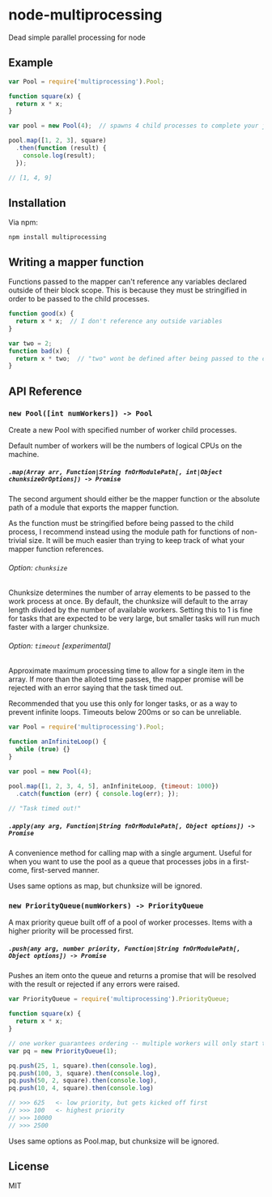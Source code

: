 # node-multiprocessing
Dead simple parallel processing for node


## Example

```javascript
var Pool = require('multiprocessing').Pool;

function square(x) {
  return x * x;
}

var pool = new Pool(4);  // spawns 4 child processes to complete your jobs

pool.map([1, 2, 3], square)
  .then(function (result) {
    console.log(result);
  });

// [1, 4, 9]
```


## Installation

Via npm:

    npm install multiprocessing

## Writing a mapper function

Functions passed to the mapper can't reference any variables declared outside of their block scope. This is because they must be stringified in order to be passed to the child processes.

```javascript
function good(x) {
  return x * x;  // I don't reference any outside variables
}

var two = 2;
function bad(x) {
  return x * two;  // "two" wont be defined after being passed to the child proc
}
```

## API Reference

### `new Pool([int numWorkers]) -> Pool`

Create a new Pool with specified number of worker child processes.

Default number of workers will be the numbers of logical CPUs on the machine.

##### `.map(Array arr, Function|String fnOrModulePath[, int|Object chunksizeOrOptions]) -> Promise`

The second argument should either be the mapper function or the absolute path of a module that exports the mapper function.

As the function must be stringified before being passed to the child process, I recommend instead using the module path for functions of non-trivial size. It will be much easier than trying to keep track of what your mapper function references.

###### Option: `chunksize`
Chunksize determines the number of array elements to be passed to the work process at once. By default, the chunksize will default to the array length divided by the number of available workers. Setting this to 1 is fine for tasks that are expected to be very large, but smaller tasks will run much faster with a larger chunksize.

###### Option: `timeout` [experimental]
Approximate maximum processing time to allow for a single item in the array. If more than the alloted time passes, the mapper promise will be rejected with an error saying that the task timed out.

Recommended that you use this only for longer tasks, or as a way to prevent infinite loops. Timeouts below 200ms or so can be unreliable.

```javascript
var Pool = require('multiprocessing').Pool;

function anInfiniteLoop() {
  while (true) {}
}

var pool = new Pool(4);

pool.map([1, 2, 3, 4, 5], anInfiniteLoop, {timeout: 1000})
  .catch(function (err) { console.log(err); });
  
// "Task timed out!"
```

##### `.apply(any arg, Function|String fnOrModulePath[, Object options]) -> Promise`

A convenience method for calling map with a single argument. Useful for when you want to use the pool as a queue that processes jobs in a first-come, first-served manner.

Uses same options as map, but chunksize will be ignored.


### `new PriorityQueue(numWorkers) -> PriorityQueue`

A max priority queue built off of a pool of worker processes. Items with a higher priority will be processed first.

##### `.push(any arg, number priority, Function|String fnOrModulePath[, Object options]) -> Promise`

Pushes an item onto the queue and returns a promise that will be resolved with the result or rejected if any errors were raised. 

```javascript
var PriorityQueue = require('multiprocessing').PriorityQueue;

function square(x) {
  return x * x;
}

// one worker guarantees ordering -- multiple workers will only start tasks in order
var pq = new PriorityQueue(1);

pq.push(25, 1, square).then(console.log),
pq.push(100, 3, square).then(console.log),
pq.push(50, 2, square).then(console.log),
pq.push(10, 4, square).then(console.log)

// >>> 625   <- low priority, but gets kicked off first
// >>> 100   <- highest priority
// >>> 10000
// >>> 2500
```

Uses same options as Pool.map, but chunksize will be ignored.

## License

  MIT
